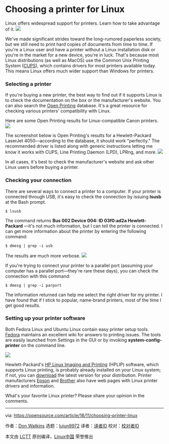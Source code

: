 Choosing a printer for Linux
======
Linux offers widespread support for printers. Learn how to take advantage of it.
![](https://opensource.com/sites/default/files/styles/image-full-size/public/lead-images/email_paper_envelope_document.png?itok=uPj_kouJ)

We've made significant strides toward the long-rumored paperless society, but we still need to print hard copies of documents from time to time. If you're a Linux user and have a printer without a Linux installation disk or you're in the market for a new device, you're in luck. That's because most Linux distributions (as well as MacOS) use the Common Unix Printing System ([CUPS][1]), which contains drivers for most printers available today. This means Linux offers much wider support than Windows for printers.

### Selecting a printer

If you're buying a new printer, the best way to find out if it supports Linux is to check the documentation on the box or the manufacturer's website. You can also search the [Open Printing][2] database. It's a great resource for checking various printers' compatibility with Linux.

Here are some Open Printing results for Linux-compatible Canon printers.
![](https://opensource.com/sites/default/files/uploads/linux-printer_2-openprinting.png)

The screenshot below is Open Printing's results for a Hewlett-Packard LaserJet 4050—according to the database, it should work "perfectly." The recommended driver is listed along with generic instructions letting me know it works with CUPS, Line Printing Daemon (LPD), LPRng, and more.
![](https://opensource.com/sites/default/files/uploads/linux-printer_3-hplaserjet.png)

In all cases, it's best to check the manufacturer's website and ask other Linux users before buying a printer.

### Checking your connection

There are several ways to connect a printer to a computer. If your printer is connected through USB, it's easy to check the connection by issuing **lsusb** at the Bash prompt.

```
$ lsusb
```

The command returns **Bus 002 Device 004: ID 03f0:ad2a Hewlett-Packard** —it's not much information, but I can tell the printer is connected. I can get more information about the printer by entering the following command:

```
$ dmesg | grep -i usb
```

The results are much more verbose.
![](https://opensource.com/sites/default/files/uploads/linux-printer_1-dmesg.png)

If you're trying to connect your printer to a parallel port (assuming your computer has a parallel port—they're rare these days), you can check the connection with this command:

```
$ dmesg | grep -i parport
```

The information returned can help me select the right driver for my printer. I have found that if I stick to popular, name-brand printers, most of the time I get good results.

### Setting up your printer software

Both Fedora Linux and Ubuntu Linux contain easy printer setup tools. [Fedora][3] maintains an excellent wiki for answers to printing issues. The tools are easily launched from Settings in the GUI or by invoking **system-config-printer** on the command line.

![](https://opensource.com/sites/default/files/uploads/linux-printer_4-printersetup.png)

Hewlett-Packard's [HP Linux Imaging and Printing][4] (HPLIP) software, which supports Linux printing, is probably already installed on your Linux system; if not, you can [download][5] the latest version for your distribution. Printer manufacturers [Epson][6] and [Brother][7] also have web pages with Linux printer drivers and information.

What's your favorite Linux printer? Please share your opinion in the comments.

--------------------------------------------------------------------------------

via: https://opensource.com/article/18/11/choosing-printer-linux

作者：[Don Watkins][a]
选题：[lujun9972][b]
译者：[译者ID](https://github.com/译者ID)
校对：[校对者ID](https://github.com/校对者ID)

本文由 [LCTT](https://github.com/LCTT/TranslateProject) 原创编译，[Linux中国](https://linux.cn/) 荣誉推出

[a]: https://opensource.com/users/don-watkins
[b]: https://github.com/lujun9972
[1]: https://www.cups.org/
[2]: http://www.openprinting.org/printers
[3]: https://fedoraproject.org/wiki/Printing
[4]: https://developers.hp.com/hp-linux-imaging-and-printing
[5]: https://developers.hp.com/hp-linux-imaging-and-printing/gethplip
[6]: https://epson.com/Support/wa00821
[7]: https://support.brother.com/g/s/id/linux/en/index.html?c=us_ot&lang=en&comple=on&redirect=on
